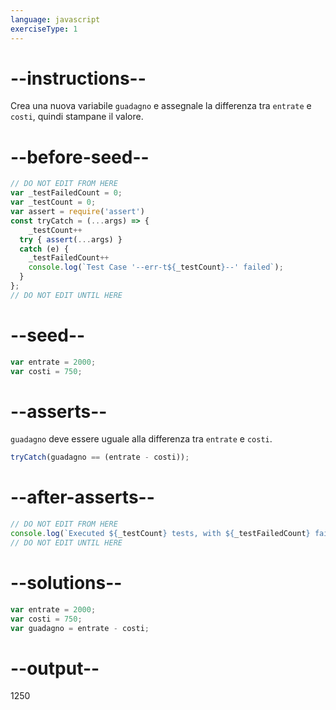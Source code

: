 ```yaml
---
language: javascript
exerciseType: 1
---
```


# --instructions--

Crea una nuova variabile `guadagno` e assegnale la differenza tra `entrate` e `costi`, quindi stampane il valore.

# --before-seed--

```javascript
// DO NOT EDIT FROM HERE
var _testFailedCount = 0;
var _testCount = 0;
var assert = require('assert')
const tryCatch = (...args) => {
	_testCount++
  try { assert(...args) }
  catch (e) {
    _testFailedCount++
    console.log(`Test Case '--err-t${_testCount}--' failed`);
  }
};
// DO NOT EDIT UNTIL HERE
```

# --seed--

```javascript
var entrate = 2000;
var costi = 750;
```

# --asserts--

`guadagno` deve essere uguale alla differenza tra `entrate` e `costi`.

```javascript
tryCatch(guadagno == (entrate - costi));
```

# --after-asserts--

```javascript
// DO NOT EDIT FROM HERE 
console.log(`Executed ${_testCount} tests, with ${_testFailedCount} failures`);
// DO NOT EDIT UNTIL HERE
```

# --solutions--

```javascript
var entrate = 2000;
var costi = 750;
var guadagno = entrate - costi;
```

# --output--

1250
